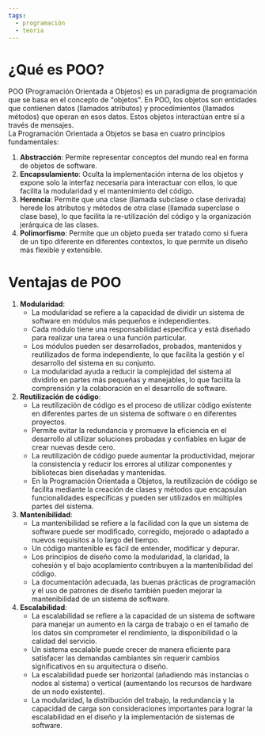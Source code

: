 ```yaml
---
tags:
  - programación
  - teoria
---
```


# ¿Qué es POO?   
POO (Programación Orientada a Objetos) es un paradigma de programación que se basa en el concepto de "objetos". En POO, los objetos son entidades que contienen datos (llamados atributos) y procedimientos (llamados métodos) que operan en esos datos. Estos objetos interactúan entre sí a través de mensajes.   
La Programación Orientada a Objetos se basa en cuatro principios fundamentales:   
1. **Abstracción**: Permite representar conceptos del mundo real en forma de objetos de software.   
2. **Encapsulamiento**: Oculta la implementación interna de los objetos y expone solo la interfaz necesaria para interactuar con ellos, lo que facilita la modularidad y el mantenimiento del código.   
3. **Herencia**: Permite que una clase (llamada subclase o clase derivada) herede los atributos y métodos de otra clase (llamada superclase o clase base), lo que facilita la re-utilización del código y la organización jerárquica de las clases.   
4. **Polimorfismo**: Permite que un objeto pueda ser tratado como si fuera de un tipo diferente en diferentes contextos, lo que permite un diseño más flexible y extensible.   
   
# Ventajas de POO   
1. **Modularidad**:   
    - La modularidad se refiere a la capacidad de dividir un sistema de software en módulos más pequeños e independientes.   
    - Cada módulo tiene una responsabilidad específica y está diseñado para realizar una tarea o una función particular.   
    - Los módulos pueden ser desarrollados, probados, mantenidos y reutilizados de forma independiente, lo que facilita la gestión y el desarrollo del sistema en su conjunto.   
    - La modularidad ayuda a reducir la complejidad del sistema al dividirlo en partes más pequeñas y manejables, lo que facilita la comprensión y la colaboración en el desarrollo de software.   
2. **Reutilización de código**:   
    - La reutilización de código es el proceso de utilizar código existente en diferentes partes de un sistema de software o en diferentes proyectos.   
    - Permite evitar la redundancia y promueve la eficiencia en el desarrollo al utilizar soluciones probadas y confiables en lugar de crear nuevas desde cero.   
    - La reutilización de código puede aumentar la productividad, mejorar la consistencia y reducir los errores al utilizar componentes y bibliotecas bien diseñadas y mantenidas.   
    - En la Programación Orientada a Objetos, la reutilización de código se facilita mediante la creación de clases y métodos que encapsulan funcionalidades específicas y pueden ser utilizados en múltiples partes del sistema.   
3. **Mantenibilidad**:   
    - La mantenibilidad se refiere a la facilidad con la que un sistema de software puede ser modificado, corregido, mejorado o adaptado a nuevos requisitos a lo largo del tiempo.   
    - Un código mantenible es fácil de entender, modificar y depurar.   
    - Los principios de diseño como la modularidad, la claridad, la cohesión y el bajo acoplamiento contribuyen a la mantenibilidad del código.   
    - La documentación adecuada, las buenas prácticas de programación y el uso de patrones de diseño también pueden mejorar la mantenibilidad de un sistema de software.   
4. **Escalabilidad**:   
    - La escalabilidad se refiere a la capacidad de un sistema de software para manejar un aumento en la carga de trabajo o en el tamaño de los datos sin comprometer el rendimiento, la disponibilidad o la calidad del servicio.   
    - Un sistema escalable puede crecer de manera eficiente para satisfacer las demandas cambiantes sin requerir cambios significativos en su arquitectura o diseño.   
    - La escalabilidad puede ser horizontal (añadiendo más instancias o nodos al sistema) o vertical (aumentando los recursos de hardware de un nodo existente).   
    - La modularidad, la distribución del trabajo, la redundancia y la capacidad de carga son consideraciones importantes para lograr la escalabilidad en el diseño y la implementación de sistemas de software.   
